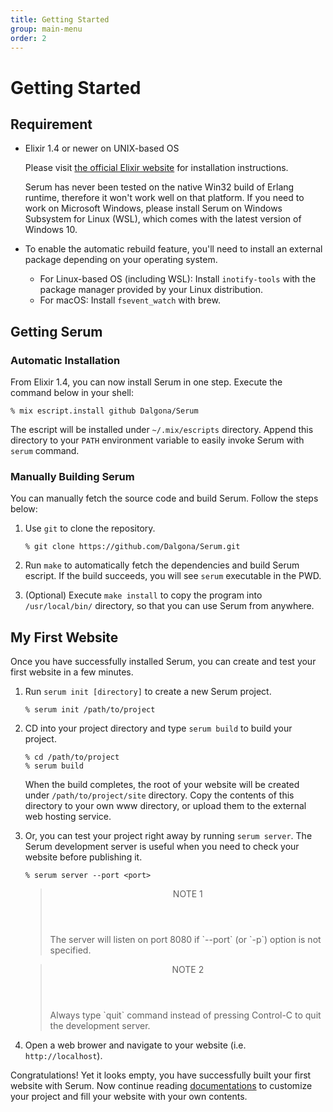 ```yaml
---
title: Getting Started
group: main-menu
order: 2
---
```


# Getting Started

## Requirement

* Elixir 1.4 or newer on UNIX-based OS

    Please visit [the official Elixir website](http://elixir-lang.org) for
    installation instructions.

    Serum has never been tested on the native Win32 build of Erlang runtime,
    therefore it won't work well on that platform. If you need to work on
    Microsoft Windows, please install Serum on Windows Subsystem for Linux
    (WSL), which comes with the latest version of Windows 10.

* To enable the automatic rebuild feature, you'll need to install an external
  package depending on your operating system.

    * For Linux-based OS (including WSL): Install `inotify-tools` with the
      package manager provided by your Linux distribution.
    * For macOS: Install `fsevent_watch` with brew.

## Getting Serum

### Automatic Installation

From Elixir 1.4, you can now install Serum in one step. Execute the command
below in your shell:

```
% mix escript.install github Dalgona/Serum
```

The escript will be installed under `~/.mix/escripts` directory. Append this
directory to your `PATH` environment variable to easily invoke Serum with
`serum` command.

### Manually Building Serum

You can manually fetch the source code and build Serum. Follow the steps below:

1. Use `git` to clone the repository.

    ```
    % git clone https://github.com/Dalgona/Serum.git
    ```

2. Run `make` to automatically fetch the dependencies and build Serum escript.
If the build succeeds, you will see `serum` executable in the PWD.

3. (Optional) Execute `make install` to copy the program into `/usr/local/bin/`
directory, so that you can use Serum from anywhere.

## My First Website

Once you have successfully installed Serum, you can create and test your first
website in a few minutes.

1. Run `serum init [directory]` to create a new Serum project.

    ```
    % serum init /path/to/project
    ```

2. CD into your project directory and type `serum build` to build your project.

    ```
    % cd /path/to/project
    % serum build
    ```

    When the build completes, the root of your website will be created under
    `/path/to/project/site` directory. Copy the contents of this directory to
    your own www directory, or upload them to the external web hosting service.

3. Or, you can test your project right away by running `serum server`.  The
Serum development server is useful when you need to check your website before
publishing it.

    ```
    % serum server --port <port>
    ```

    <blockquote class="note">
      <header>NOTE 1</header>
      <p>The server will listen on port 8080 if `--port` (or `-p`) option is
      not specified.</p>
    </blockquote>

    <blockquote class="note">
      <header>NOTE 2</header>
      <p>Always type `quit` command instead of pressing Control-C to quit the
      development server.</p>
    </blockquote>

4. Open a web brower and navigate to your website (i.e. `http://localhost`).

Congratulations! Yet it looks empty, you have successfully built your first
website with Serum. Now continue reading [documentations](%page:docs/index) to
customize your project and fill your website with your own contents.
